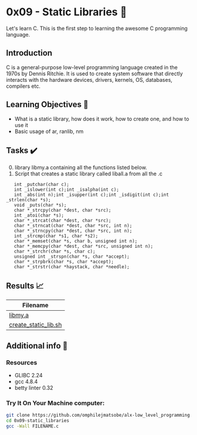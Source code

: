 # 0x09 - Static Libraries 📝

Let's learn C. This is the first step to learning the awesome C programming language.

## Introduction

C is a general-purpose low-level programming language created in the 1970s by Dennis Ritchie.
It is used to create system software that directly interacts with the hardware devices, drivers, kernels, OS, databases, compilers etc.

## Learning Objectives :bookmark_tabs:

* What is a static library, how does it work, how to create one, and how to use it
* Basic usage of ar, ranlib, nm
  
## Tasks :heavy_check_mark:

0. library libmy.a containing all the functions listed below.
1. Script that creates a static library called liball.a from all the .c

```
   int _putchar(char c);
   int _islower(int c);int _isalpha(int c);
   int _abs(int n);int _isupper(int c);int _isdigit(int c);int _strlen(char *s);
   void _puts(char *s);
   char *_strcpy(char *dest, char *src);
   int _atoi(char *s);
   char *_strcat(char *dest, char *src);
   char *_strncat(char *dest, char *src, int n);
   char *_strncpy(char *dest, char *src, int n);
   int _strcmp(char *s1, char *s2);
   char *_memset(char *s, char b, unsigned int n);
   char *_memcpy(char *dest, char *src, unsigned int n);
   char *_strchr(char *s, char c);
   unsigned int _strspn(char *s, char *accept);
   char *_strpbrk(char *s, char *accept);
   char *_strstr(char *haystack, char *needle);
```

## Results :chart_with_upwards_trend:

| Filename |
| ------ |
| [libmy.a](https://github.com/omphilejmatsobe/alx-low_level_programming/blob/master/0x09-static_libraries/libmy.a)|
| [create_static_lib.sh](https://github.com/omphilejmatsobe/alx-low_level_programming/blob/master/0x09-static_libraries/create_static_lib.sh)|
## Additional info :construction:
### Resources

- GLIBC 2.24
- gcc 4.8.4
- betty linter 0.32


### Try It On Your Machine computer:	
```bash
git clone https://github.com/omphilejmatsobe/alx-low_level_programming.git
cd 0x09-static_libraries
gcc -Wall FILENAME.c
```


